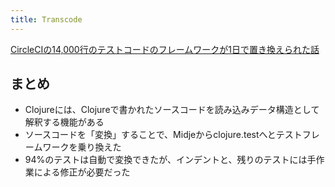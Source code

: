 ```yaml
---
title: Transcode
---
```


[CircleCIの14,000行のテストコードのフレームワークが1日で置き換えられた話](http://blog.circleci.com/rewriting-your-test-suite-in-clojure-in-24-hours/)

## まとめ
* Clojureには、Clojureで書かれたソースコードを読み込みデータ構造として解釈する機能がある
* ソースコードを「変換」することで、Midjeからclojure.testへとテストフレームワークを乗り換えた
* 94%のテストは自動で変換できたが、インデントと、残りのテストには手作業による修正が必要だった
